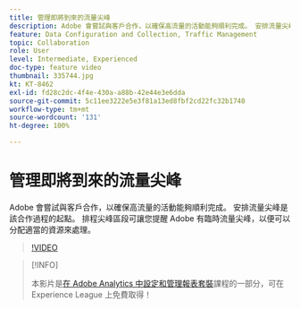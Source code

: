 ```yaml
---
title: 管理即將到來的流量尖峰
description: Adobe 會嘗試與客戶合作，以確保高流量的活動能夠順利完成。 安排流量尖峰是該合作過程的起點。 排程尖峰區段可讓您提醒 Adobe 有臨時流量尖峰，以便可以分配適當的資源來處理。
feature: Data Configuration and Collection, Traffic Management
topic: Collaboration
role: User
level: Intermediate, Experienced
doc-type: feature video
thumbnail: 335744.jpg
kt: KT-8462
exl-id: fd28c2dc-4f4e-430a-a88b-42e44e3e6dda
source-git-commit: 5c11ee3222e5e3f81a13ed8fbf2cd22fc32b1740
workflow-type: tm+mt
source-wordcount: '131'
ht-degree: 100%

---
```


# 管理即將到來的流量尖峰

Adobe 會嘗試與客戶合作，以確保高流量的活動能夠順利完成。 安排流量尖峰是該合作過程的起點。 排程尖峰區段可讓您提醒 Adobe 有臨時流量尖峰，以便可以分配適當的資源來處理。

>[!VIDEO](https://video.tv.adobe.com/v/335744/?quality=12&learn=on)

>[!INFO]
>
> 本影片是[在 Adobe Analytics 中設定和管理報表套裝](https://experienceleague.adobe.com/?recommended=Analytics-A-1-2021.1.administration)課程的一部分，可在 Experience League 上免費取得！